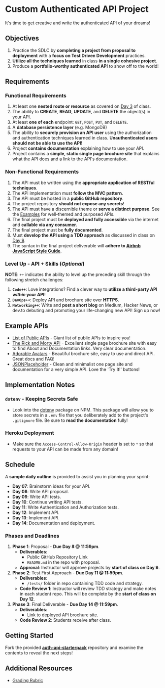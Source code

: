 # Custom Authenticated API Project

It's time to get creative and write the authenticated API of your dreams!

## Objectives

1. Practice the SDLC by **completing a project from proposal to deployment** with a **focus on Test Driven Development** practices.
1. **Utilize all the techniques learned** in class **in a single cohesive project**.
1. Produce a **portfolio-worthy authenticated API** to show off to the world!

## Requirements

### Functional Requirements

1. At least one **nested route or resource** as covered on [Day 3](../Lessons/Lesson03.md) of class.
2. The ability to **CREATE**, **READ**, **UPDATE**, and **DELETE** the object(s) in your API.
3. At least **one of each** endpoint: `GET`, `POST`, `PUT`, and `DELETE`.
4. A **database persistence layer** (e.g. MongoDB)
5. The ability to **securely provision an API user** using the authorization and authentication techniques learned in class. **Unauthenticated users should not be able to use the API!**
6. Project **contains documentation** explaining how to use your API.
7. Project contains a **simple, static single page brochure site** that explains what the API does and a link to the API's documentation.


### Non-Functional Requirements

1. The API must be written using the **appropriate application of RESTful techniques**.
1. The API implementation must **follow the MVC pattern**.
1. The API must be hosted in a **public GitHub repository**.
1. The project repository **should not expose any secrets**!
1. The API must have a discernible theme or **serve a distinct purpose**. See the [Examples](#Examples) for well-themed and purposed APIs.
1. The final project must be **deployed and fully accessible** via the internet and **callable via any consumer**.
1. The final project must be **fully documented**.
1. Must **develop the API using a TDD approach** as discussed in class on [Day 9](../Lessons/Lesson09.md).
1. The syntax in the final project deliverable will **adhere to [Airbnb JavaScript Style Guide](https://github.com/airbnb/javascript)**.

### Level Up - API + Skills (_Optional_)

**NOTE**: `++` indicates the ability to level up the preceding skill through the following stretch challenges:

1. **`Code++`**: Love integrations? Find a clever way to **utilize a third-party API _within_ your API**!
1. **`DevOps++`**: Deploy API and brochure site over **HTTPS**.
1. **`Networking++`**: Write and **post a short blog** on Medium, Hacker News, or dev.to debuting and promoting your life-changing new API! Sign up now!

## Example APIs

* [List of Public APIs](https://github.com/toddmotto/public-apis) - Giant list of public APIs to inspire you!
* [The Rick and Morty API](https://rickandmortyapi.com) - Excellent single page brochure site with easy to find About and Documentation links. Very clear documentation.
* [Adorable Avatars](http://avatars.adorable.io) - Beautiful brochure site, easy to use and direct API. Great docs and FAQ!
* [JSONPlaceholder](http://jsonplaceholder.typicode.com) - Clean and minimalist one page site and documentation for a very simple API. Love the 'Try It!' buttons!

## Implementation Notes

### `dotenv` - Keeping Secrets Safe

* Look into the [dotenv](https://www.npmjs.com/package/dotenv) package on NPM. This package will allow you to store secrets in a `.env` file that you deliberately add to the project's `.gitignore` file. Be sure to **read the documentation** fully!

### Heroku Deployment

* Make sure the `Access-Control-Allow-Origin` header is set to `*` so that requests to your API can be made from any domain!

## Schedule

A **sample daily outline** is provided to assist you in planning your sprint:

* **Day 07**: Brainstorm ideas for your API.
* **Day 08**: Write API proposal.
* **Day 09**: Write API tests.
* **Day 10**: Continue writing API tests.
* **Day 11**: Write Authentication and Authorization tests.
* **Day 12**: Implement API.
* **Day 13**: Implement API.
* **Day 14**: Documentation and deployment.

### Phases and Deadlines

1. **Phase 1**: Proposal - **Due Day 8 @ 11:59pm**.
    * **Deliverables**:
        * Public GitHub Repository Link
        * `README.md` in the repo with proposal.
    * **Approval**: Instructor will approve projects by **start of class on Day 9**.
1. **Phase 2**: Test First Approach - **Due Day 11 @ 11:59pm**.
    * **Deliverables**:
        * `/tests/` folder in repo containing TDD code and strategy.
    * **Code Review 1**: Instructor will review TDD strategy and make notes in each student repo. This will be complete by the **start of class on Day 12**.
1. **Phase 3**: Final Deliverable - **Due Day 14 @ 11:59pm**.
    * **Deliverables**:
        * Link to deployed API brochure site.
    * **Code Review 2**: Students receive after class.

## Getting Started

Fork the provided [**auth-api-starterpack**](https://github.com/droxey/auth-api-starterpack) repository and examine the contents to reveal the next steps!

## Additional Resources

* [Grading Rubric](Rubrics/02-Custom-API-Project.md)
